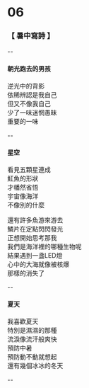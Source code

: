 # 06


### 【 暑中寫詩 】

--

#### 朝光跑去的男孩

逆光中的背影  
依稀辨認是我自己  
但又不像我自己  
少了一味迷惘愚昧  
重要的一味

--

#### 星空

看見五顆星連成  
魟魚的形狀  
才幡然省悟  
宇宙像海洋  
不像別的什麼

還有許多魚游來游去  
鱗片在定點閃閃發光  
正想開始思考那我  
我們是海洋裡的哪種生物呢  
結果遇到一盞LED燈  
心中的大海就像被核爆   
那樣的消失了

--

#### 夏天

我喜歡夏天  
特別是濕濕的那種  
流淚像流汗般爽快  
預防中暑  
預防動不動就想起  
還有幾個冰冰的冬天

--

